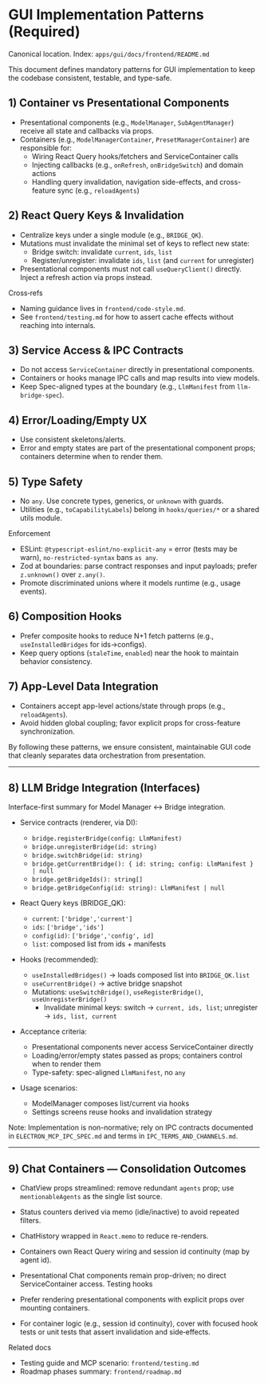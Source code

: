 # GUI Implementation Patterns (Required)

Canonical location. Index: `apps/gui/docs/frontend/README.md`

This document defines mandatory patterns for GUI implementation to keep the codebase consistent, testable, and type-safe.

## 1) Container vs Presentational Components

- Presentational components (e.g., `ModelManager`, `SubAgentManager`) receive all state and callbacks via props.
- Containers (e.g., `ModelManagerContainer`, `PresetManagerContainer`) are responsible for:
  - Wiring React Query hooks/fetchers and ServiceContainer calls
  - Injecting callbacks (e.g., `onRefresh`, `onBridgeSwitch`) and domain actions
  - Handling query invalidation, navigation side-effects, and cross-feature sync (e.g., `reloadAgents`)

## 2) React Query Keys & Invalidation

- Centralize keys under a single module (e.g., `BRIDGE_QK`).
- Mutations must invalidate the minimal set of keys to reflect new state:
  - Bridge switch: invalidate `current`, `ids`, `list`
  - Register/unregister: invalidate `ids`, `list` (and `current` for unregister)
- Presentational components must not call `useQueryClient()` directly. Inject a refresh action via props instead.

Cross‑refs

- Naming guidance lives in `frontend/code-style.md`.
- See `frontend/testing.md` for how to assert cache effects without reaching into internals.

## 3) Service Access & IPC Contracts

- Do not access `ServiceContainer` directly in presentational components.
- Containers or hooks manage IPC calls and map results into view models.
- Keep Spec-aligned types at the boundary (e.g., `LlmManifest` from `llm-bridge-spec`).

## 4) Error/Loading/Empty UX

- Use consistent skeletons/alerts.
- Error and empty states are part of the presentational component props; containers determine when to render them.

## 5) Type Safety

- No `any`. Use concrete types, generics, or `unknown` with guards.
- Utilities (e.g., `toCapabilityLabels`) belong in `hooks/queries/*` or a shared utils module.

Enforcement

- ESLint: `@typescript-eslint/no-explicit-any` = error (tests may be warn), `no-restricted-syntax` bans `as any`.
- Zod at boundaries: parse contract responses and input payloads; prefer `z.unknown()` over `z.any()`.
- Promote discriminated unions where it models runtime (e.g., usage events).

## 6) Composition Hooks

- Prefer composite hooks to reduce N+1 fetch patterns (e.g., `useInstalledBridges` for ids→configs).
- Keep query options (`staleTime`, `enabled`) near the hook to maintain behavior consistency.

## 7) App-Level Data Integration

- Containers accept app-level actions/state through props (e.g., `reloadAgents`).
- Avoid hidden global coupling; favor explicit props for cross-feature synchronization.

By following these patterns, we ensure consistent, maintainable GUI code that cleanly separates data orchestration from presentation.

---

## 8) LLM Bridge Integration (Interfaces)

Interface-first summary for Model Manager ↔ Bridge integration.

- Service contracts (renderer, via DI):
  - `bridge.registerBridge(config: LlmManifest)`
  - `bridge.unregisterBridge(id: string)`
  - `bridge.switchBridge(id: string)`
  - `bridge.getCurrentBridge(): { id: string; config: LlmManifest } | null`
  - `bridge.getBridgeIds(): string[]`
  - `bridge.getBridgeConfig(id: string): LlmManifest | null`

- React Query keys (BRIDGE_QK):
  - `current`: `['bridge','current']`
  - `ids`: `['bridge','ids']`
  - `config(id)`: `['bridge','config', id]`
  - `list`: composed list from ids + manifests

- Hooks (recommended):
  - `useInstalledBridges()` → loads composed list into `BRIDGE_QK.list`
  - `useCurrentBridge()` → active bridge snapshot
  - Mutations: `useSwitchBridge()`, `useRegisterBridge()`, `useUnregisterBridge()`
    - Invalidate minimal keys: switch → `current, ids, list`; unregister → `ids, list, current`

- Acceptance criteria:
  - Presentational components never access ServiceContainer directly
  - Loading/error/empty states passed as props; containers control when to render them
  - Type-safety: spec-aligned `LlmManifest`, no `any`

- Usage scenarios:
  - ModelManager composes list/current via hooks
  - Settings screens reuse hooks and invalidation strategy

Note: Implementation is non-normative; rely on IPC contracts documented in `ELECTRON_MCP_IPC_SPEC.md` and terms in `IPC_TERMS_AND_CHANNELS.md`.

---

## 9) Chat Containers — Consolidation Outcomes

- ChatView props streamlined: remove redundant `agents` prop; use `mentionableAgents` as the single list source.
- Status counters derived via memo (idle/inactive) to avoid repeated filters.
- ChatHistory wrapped in `React.memo` to reduce re-renders.
- Containers own React Query wiring and session id continuity (map by agent id).
- Presentational Chat components remain prop-driven; no direct ServiceContainer access.
  Testing hooks

- Prefer rendering presentational components with explicit props over mounting containers.
- For container logic (e.g., session id continuity), cover with focused hook tests or unit tests that assert invalidation and side‑effects.

Related docs

- Testing guide and MCP scenario: `frontend/testing.md`
- Roadmap phases summary: `frontend/roadmap.md`
